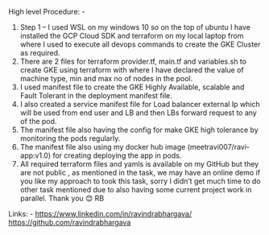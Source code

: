 High level Procedure: -

1.	Step 1 – I used WSL on my windows 10 so on the top of ubuntu I have installed the GCP Cloud SDK and terraform on my local laptop from where I used to execute all devops commands to create the GKE Cluster as required.
2.	There are 2 files for terraform provider.tf, main.tf and variables.sh to create GKE using terraform with where I have declared the value of machine type, min and max no of nodes in the pool.
3.	I used manifest file to create the GKE Highly Available, scalable and Fault Tolerant in the deployment manifest file.
4.	I also created a service manifest file for Load balancer external Ip which will be used from end user and LB and then LBs forward request to any of the pod.
5.	The manifest file also having the config for make GKE high tolerance by monitoring the pods regularly.
6.	The manifest file also using my docker hub image (meetravi007/ravi-app:v1.0) for creating deploying the app in pods.
7.	 All required terraform files and yamls is available on my GitHub but they are not public , as mentioned in the task, we may have an online demo if you like my approach to took this task, sorry I didn’t get much time to do other task mentioned due to also having some current project work in parallel. 
 	Thank you 😊 RB 

Links: - 
https://www.linkedin.com/in/ravindrabhargava/
https://github.com/ravindrabhargava

